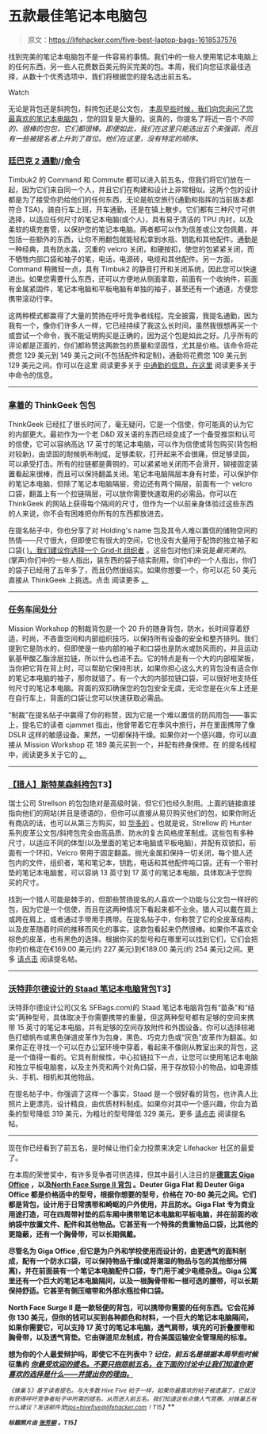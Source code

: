 # 五款最佳笔记本电脑包

> 原文：<https://lifehacker.com/five-best-laptop-bags-1618537576>

找到完美的笔记本电脑包不是一件容易的事情。我们中的一些人使用笔记本电脑上的任何东西，另一些人花费数百美元购买完美的包。本周，我们向您征求最佳选择，从数十个优秀选项中，我们将根据您的提名选出前五名。

Watch

无论是背包还是斜挎包，斜挎包还是公文包， [本周早些时候，我们向您询问了您最喜欢的笔记本电脑包](http://lifehacker.com/whats-the-best-laptop-bag-1616905409) ，您的回复是大量的。说真的，你提名了将近一百个*不同的、很棒的包包，它们都很棒。即便如此，我们在这里只能选出五个来强调，而且有一些被提名者上升到了首位。他们在这里，没有特定的顺序。*

### [廷巴克 2 通勤](http://www.timbuk2.com/commute-tsa-ipad-laptop-messenger-bag/269.html)//[命令](http://www.timbuk2.com/command-tsa-friendly-ipad-laptop-messenger-bag/268.html)

Timbuk2 的 Command 和 Commute 都可以进入前五名，但我们将它们放在一起，因为它们来自同一个人，并且它们在构建和设计上非常相似。这两个包的设计都是为了接受你扔给他们的任何东西，无论是航空旅行(通勤和指挥的当前版本都符合 TSA)，骑自行车上班，开车通勤，还是在镇上散步。它们都有三种尺寸可供选择，以适应任何尺寸的笔记本电脑(或个人)，具有易于清洁的 TPU 内衬，以及柔软的填充套管，以保护您的笔记本电脑。两者都可以作为信差或公文包佩戴，并包括一些额外的东西，让你不用翻包就能轻松拿到水瓶、钥匙和其他配件。通勤是一种经典，具有防水盖，沉重的 velcro 关闭，和硬按扣，使您的包紧紧关闭，而不牺牲内部口袋和袖子的笔，电话，电源砖，电缆和其他配件。另一方面，Command 稍微轻一点，具有 Timbuk2 的静音打开和关闭系统，因此您可以快速进出。如果您需要什么东西，还可以方便地从侧面拿取，前面有一个收纳件，前面有金属紧固件，笔记本电脑和平板电脑有单独的袖子，甚至还有一个通道，方便您携带滚动行李。

这两种模式都赢得了大量的赞扬在呼吁竞争者线程。完全披露，我提名通勤，因为我有一个，像你们许多人一样，它已经持续了我这么长时间，虽然我很想再买一个或尝试一个命令，我不能证明购买是正确的，因为这个包是如此之好。几乎所有的评论都是正面的，你们都称赞这两款包的质量和坚固性，尤其是价格。该命令将花费您 129 美元到 149 美元之间(不包括配件和定制)，通勤将花费您 109 美元到 129 美元之间。你可以在这里 阅读更多关于 [中通勤的信息，在这里](http://lifehacker.com/vote-timbuk2-commute-why-ive-had-a-commute-since-bef-1616910579) 阅读更多关于中命令的信息。

* * *

### [拿着](http://www.thinkgeek.com/product/aaa5/)的 ThinkGeek 包包

ThinkGeek 已经扛了很长时间了，毫无疑问，它是一个信使，你可能真的认为它的内部更大。最初作为一个老 D&D 双关语的东西已经变成了一个备受推崇和认可的信使，它可以容纳高达 17 英寸的笔记本电脑，可以作为信使或背包购买(背包相对较新)，由坚固的耐候帆布制成，足够柔软，打开起来不会很痛，但足够坚固，可以承受打击。所有的拉链都是黄铜的，可以紧紧地关闭而不会滑开，铆接固定装置看起来很棒，而且可以保持翻盖关闭。笔记本电脑隔层本身有衬垫，可以保护你的笔记本电脑，但除了笔记本电脑隔层，旁边还有两个隔层，前面有一个 velcro 口袋，翻盖上有一个拉链隔层，可以放你需要快速取用的必需品。你可以在 ThinkGeek 的网站上获得每个隔间的尺寸，但作为一个以前亲身体验过这些东西的人来说，你不会有困难把你所有的东西都放进去。

在提名帖子中，你也分享了对 Holding's name 包及其令人难以置信的储物空间的热情——尺寸很大，但即使它有很大的空间，它也没有大量用于配饰的独立袖子和口袋( [)，我们建议你选择一个 Grid-It 组织者](http://lifehacker.com/grid-it-keeps-your-bag-tidy-and-organized-5591929) 。这些包对他们来说是*最完美的*。(掌声)你们中的一些人指出，装东西的袋子结实耐用，你们中的一个人指出，你们的袋子已经用了五年多了，而且仍然很结实。如果你想要一个，你可以花 50 美元直接从 ThinkGeek 上挑选。点击 阅读更多 [。](http://lifehacker.com/thinkgeeks-bag-of-holding-takes-it-for-me-its-solidly-1617500519)

* * *

### [任务车间处分](http://missionworkshop.com/products/bags/backpacks/rucksack/sanction.php)

Mission Workshop 的制裁背包是一个 20 升的随身背包，防水，长时间穿着舒适，时尚，不吝啬空间和内部组织技巧，以保持所有设备的安全和整齐排列。我们提到它是防水的，但即使是一些内部的袖子和口袋也是防水或防风雨的，并且运动氨基甲酸乙酯涂层拉链，所以什么也进不去。它的特点是有一个大的内部框架板，当你把它背在背上时，可以帮助它保持形状，如果你担心这么大的背包没有适合你的笔记本电脑的袖子，那你就错了。有一个大的内部拉链口袋，可以很好地支持任何尺寸的笔记本电脑。背面的双扣确保您的包包安全无虞，无论您是在火车上还是在自行车上，背面的口袋让您可以快速获取必需品。

“制裁”在提名帖子中赢得了你的称赞，因为它是一个难以置信的防风雨包——事实上，提名它的读者 cjammet 指出，他曾带着它在季风中旅行，并在里面携带了像 DSLR 这样的敏感设备。果然，一切都保持干燥。如果你对一个感兴趣，你可以直接从 Mission Workshop 花 189 美元买到一个，并配有终身保修。在 的提名线程中，阅读更多关于它的 [。](http://lifehacker.com/far-and-away-my-mission-workshop-sanction-rucksack-w-1617494241)

* * *

### [【猎人】斯特莱森斜挎包](http://strellson.com/de/de/c/grosse-messenger-bag-hunter-im-querformat-naturbraun/p/140000521-4010000189-702?opType=search&pline=sportswear)T3】

瑞士公司 Strellson 的包包绝对是高级时装，但它们也经久耐用。上面的链接直接指向他们的网站(并且是德语的)，但你可以直接从易贝购买他们的包，如果你附近有商店的话，也可以从第三方购买，如 [华多的](http://www.wardow.com/en/strellson?p=&series=Hunter) 。也就是说，Strellow 的 Hunter 系列皮革公文包/斜挎包完全由高品质、防水的复古风格皮革制成。这些包有多种尺寸，以适应不同的体型(以及里面的笔记本电脑或平板电脑)，并配有双锁扣，前面有一个环扣，Velcro 带用于固定翻盖。抛光金属扣保持一切关闭，每个猎人还包内的文件，组织者，笔和笔记本，钥匙，电话和其他配件吨口袋。还有一个带衬垫的笔记本电脑套，可以容纳 13 英寸到 17 英寸的笔记本电脑，具体取决于您购买的尺寸。

找到一个猎人可能是棘手的，但那些赞扬提名的人喜欢一个功能与公文包一样好的包，因为它是一个信使，而且在这两种情况下看起来都不业余。猎人可以戴在肩上或跨在肩上，或者通过手带用手携带。在提名帖子中，你称赞了它的全皮革结构，以及皮革随着时间的推移而风化的事实，这款包看起来仍然很棒。如果你不喜欢全棕色的皮革，也有黑色的选择。根据你买的型号和在哪里可以找到它们，它们会把你的价格定在€169.00 美元(约 227 美元)到€189.00 美元(约 254 美元)之间。更多 [请点击](http://lifehacker.com/strelsson-messenger-bag-hunter-i-prefer-a-bag-made-of-1617497113) 阅读提名帖。

* * *

### [沃特菲尔德设计的 Staad 笔记本电脑背包](http://www.sfbags.com/products/staad-laptop-backpack)T3】

沃特菲尔德设计公司(又名 SFBags.com)的 Staad 笔记本电脑背包有“苗条”和“结实”两种型号，具体取决于你需要携带的重量，但这两种型号都有足够的空间来携带 15 英寸的笔记本电脑，并有足够的空间存放附件和外围设备。你可以选择棕褐色打蜡帆布或黑色弹道皮革作为包身，黑色、巧克力色或“灰色”皮革作为翻盖。如果你正在寻找一个可以在办公室环境中穿着，看起来不像刚从教室出来的背包，这是一个值得一看的。它具有耐候性，中心拉链拉下一点，让您可以使用笔记本电脑和独立平板电脑套，以及主外壳和两个对角口袋，用于存放较小的物品，如电源插头、手机、相机和其他物品。

在提名帖子中，你强调了这样一个事实，Staad 是一个很好看的背包，也许真人比照片上更漂亮，设计精良，由优质材料制成。如果你对其中一个感兴趣，你会为苗条的型号降低 319 美元，为粗壮的型号降低 329 美元。更多 [请点击](http://lifehacker.com/sfbags-staad-laptop-backpack-beautiful-ingenious-desi-1617506414) 阅读提名帖。

* * *

现在你已经看到了前五名，是时候让他们全力投票来决定 Lifehacker 社区的最爱了。

在本周的荣誉奖中，有许多竞争者可供选择，但其中最引人注目的是[](http://www.deuter.com/au/ae/business/giga-flat-80609-2276.html)****[**德意志 Giga Office**](http://www.deuter.com/au/ae/school/giga-office-80619-2247.html) **，以及**[**North Face Surge II 背包**](http://www.thenorthface.com/catalog/sc-gear/surge-ii-transit-backpack.html) **。Deuter Giga Flat 和 Deuter Giga Office 都是价格适中的型号，根据你想要的型号，价格在 70-80 美元之间。它们都是背包，设计用于日常携带和崎岖的户外使用，并且防水。Giga Flat** 专为商业用途打造，可在四周带衬垫的后车厢中携带笔记本电脑和平板电脑，并在前面的收纳袋中放置文件、配件和其他物品。它甚至有一个特殊的贵重物品口袋，比其他的更隐蔽，还有一个胸骨带，可以长期佩戴。****

****尽管名为 **Giga Office** ,但它是为户外和学校使用而设计的，由更透气的面料制成，配有一个防水口袋，可以保持物品干燥(或将潮湿的物品与包的其他部分隔离)，并在前面装有一个笔记本电脑配件口袋，专门用于减少电缆杂乱。Giga 公寓里还有一个巨大的笔记本电脑隔间，以及一根胸骨带和一根可选的腰带，可以长期保持舒适。它甚至有侧压缩带和外部水瓶拉伸口袋。****

****North Face Surge II 是一款轻便的背包，可以携带你需要的任何东西。它会花掉你 130 美元，但你的钱可以买到各种颜色和材料，一个巨大的笔记本电脑隔间，如果你需要它，可以支持 17 英寸的笔记本电脑，透气肩带，填充的可折叠腰带和胸骨带，以及透气背垫。它由弹道尼龙制成，符合美国运输安全管理局的标准。****

****想为你的个人最爱辩护吗，即使它不在列表中？*记住，前五名是根据本周早些时候* 征集的 [*你最受欢迎的提名。不要只抱怨前五名，在下面的讨论中让我们知道你更喜欢的选择是什么——并提出你的理由。*](http://lifehacker.com/whats-the-best-laptop-bag-1616905409)****

****<small>*《蜂巢 5》基于读者提名。与大多数 Hive Five 帖子一样，如果你最喜欢的帖子被遗漏了，它就没有获得呼吁竞争者帖子中所需的提名，从而进入前五名。我们知道这有点像人气竞赛。对蜂巢五有什么建议？发送邮件至*</small>[<small>*tips+hivefive@lifehacker.com*</small>](mailto:tips+hivefive@lifehacker.com)<small>*！*T15】</small>****

****<small>*标题照片由*</small> [<small>*张芳柳*</small>](https://www.flickr.com/photos/liewcf/10314720234) <small>*。*T15】</small>****